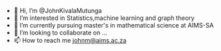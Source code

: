 - 👋 Hi, I’m @JohnKivalaMutunga
- 👀 I’m interested in Statistics,machine learning and graph theory
- 🌱 I’m currently pursuing master's in mathematical science at AIMS-SA
- 💞️ I’m looking to collaborate on ...
- 📫 How to reach me johnm@aims.ac.za

<!---
JohnKivalaMutunga/JohnKivalaMutunga is a ✨ special ✨ repository because its `README.md` (this file) appears on your GitHub profile.
You can click the Preview link to take a look at your changes.
--->
